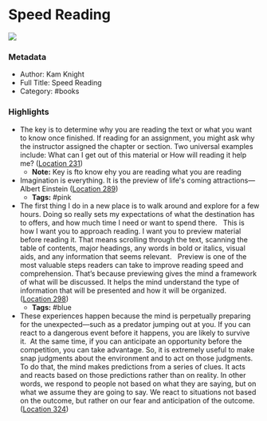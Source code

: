 # Speed Reading

![](https://images-na.ssl-images-amazon.com/images/I/51BVkQBC13L._SL200_.jpg)

### Metadata

- Author: Kam Knight
- Full Title: Speed Reading
- Category: #books

### Highlights

- The key is to determine why you are reading the text or what you want to know once finished. If reading for an assignment, you might ask why the instructor assigned the chapter or section. Two universal examples include: What can I get out of this material or How will reading it help me? ([Location 231](https://readwise.io/to_kindle?action=open&asin=B07HQM9G1R&location=231))
  - **Note:** Key is fto know ehy you are reading what you are reading
- Imagination is everything. It is the preview of life's coming attractions—Albert Einstein ([Location 289](https://readwise.io/to_kindle?action=open&asin=B07HQM9G1R&location=289))
  - **Tags:** #pink
- The first thing I do in a new place is to walk around and explore for a few hours. Doing so really sets my expectations of what the destination has to offers, and how much time I need or want to spend there.   This is how I want you to approach reading. I want you to preview material before reading it. That means scrolling through the text, scanning the table of contents, major headings, any words in bold or italics, visual aids, and any information that seems relevant.   Preview is one of the most valuable steps readers can take to improve reading speed and comprehension. That’s because previewing gives the mind a framework of what will be discussed. It helps the mind understand the type of information that will be presented and how it will be organized. ([Location 298](https://readwise.io/to_kindle?action=open&asin=B07HQM9G1R&location=298))
  - **Tags:** #blue
- These experiences happen because the mind is perpetually preparing for the unexpected—such as a predator jumping out at you. If you can react to a dangerous event before it happens, you are likely to survive it.  At the same time, if you can anticipate an opportunity before the competition, you can take advantage. So, it is extremely useful to make snap judgments about the environment and to act on those judgments.   To do that, the mind makes predictions from a series of clues. It acts and reacts based on those predictions rather than on reality. In other words, we respond to people not based on what they are saying, but on what we assume they are going to say. We react to situations not based on the outcome, but rather on our fear and anticipation of the outcome. ([Location 324](https://readwise.io/to_kindle?action=open&asin=B07HQM9G1R&location=324))
